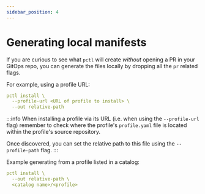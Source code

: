 ```yaml
---
sidebar_position: 4
---
```


# Generating local manifests

If you are curious to see what `pctl` will create _without_ opening a PR
in your GitOps repo, you can generate the files locally by dropping all the `pr`
related flags.

For example, using a profile URL:
```yaml
pctl install \
  --profile-url <URL of profile to install> \
  --out relative-path
```

:::info
When installing a profile via its URL (i.e. when using the `--profile-url` flag)
remember to check where the profile's `profile.yaml` file is located within
the profile's source repository.

Once discovered, you can set the relative path to this file using the `--profile-path` flag.
:::

Example generating from a profile listed in a catalog:

```yaml
pctl install \
  --out relative-path \
  <catalog name>/<profile>
```
